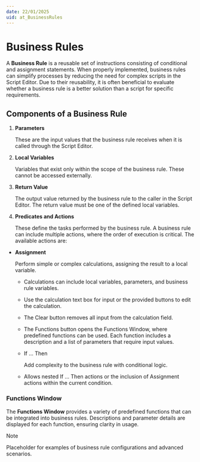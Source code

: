 ```yaml
---
date: 22/01/2025
uid: at_BusinessRules
---
```


# Business Rules

A **Business Rule** is a reusable set of instructions consisting of conditional and assignment statements. When properly implemented, business rules can simplify processes by reducing the need for complex scripts in the Script Editor. Due to their reusability, it is often beneficial to evaluate whether a business rule is a better solution than a script for specific requirements.

## Components of a Business Rule

1. **Parameters**

    These are the input values that the business rule receives when it is called through the Script Editor.

2. **Local Variables**

    Variables that exist only within the scope of the business rule. These cannot be accessed externally.

3. **Return Value**

    The output value returned by the business rule to the caller in the Script Editor. The return value must be one of the defined local variables.

4. **Predicates and Actions**

    These define the tasks performed by the business rule. A business rule can include multiple actions, where the order of execution is critical. The available actions are:

- **Assignment**

    Perform simple or complex calculations, assigning the result to a local variable.

  - Calculations can include local variables, parameters, and business rule variables.

  - Use the calculation text box for input or the provided buttons to edit the calculation.

  - The Clear button removes all input from the calculation field.

  - The Functions button opens the Functions Window, where predefined functions can be used. Each function includes a description and a list of parameters that require input values.
  - If ... Then

    Add complexity to the business rule with conditional logic.

  - Allows nested If ... Then actions or the inclusion of Assignment actions within the current condition.

### Functions Window

The **Functions Window** provides a variety of predefined functions that can be integrated into business rules. Descriptions and parameter details are displayed for each function, ensuring clarity in usage.

>[!NOTE]
>Placeholder for examples of business rule configurations and advanced scenarios.
